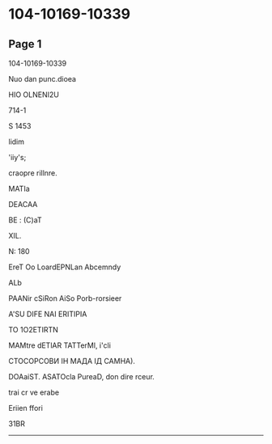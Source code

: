 # 104-10169-10339

## Page 1

104-10169-10339

Nuo dan punc.dioea

HIO OLNENI2U

714-1

S 1453

lidim

'iiy's;

craopre rillnre.

MATIa

DEACAA

BE : (C)aT

XIL.

N: 180

EreT Oo LoardEPNLan Abcemndy

ALb

PAANir cSiRon AiSo Porb-rorsieer

A'SU DIFE NAI ERITIPIA

TO 1O2ETIRTN

MAMtre dETlAR TATTerMl, i'cli

СТОСОРСОВИ ІН МАДА ІД САМНА).

DOAaiST. ASATOcla PureaD, don dire rceur.

trai cr ve erabe

Eriien ffori

31BR

---

